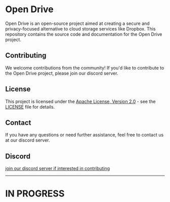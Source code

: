 # Open Drive

Open Drive is an open-source project aimed at creating a secure and privacy-focused alternative to cloud storage services like Dropbox. This repository contains the source code and documentation for the Open Drive project.

## Contributing

We welcome contributions from the community! If you'd like to contribute to the Open Drive project, please join our discord server.

## License

This project is licensed under the [Apache License, Version 2.0](LICENSE) - see the [LICENSE](LICENSE) file for details.


## Contact

If you have any questions or need further assistance, feel free to contact us at our discord server.


## Discord

[join our discord server if interested in contributing](https://discord.gg/tfdNRfMw2Y)

---

# IN PROGRESS
